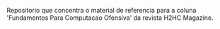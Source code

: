 Repositorio que concentra o material de referencia para a coluna 'Fundamentos Para Computacao Ofensiva' da revista H2HC Magazine.

